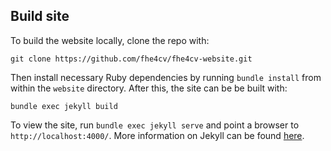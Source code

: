 ## Build site

To build the website locally, clone the repo with:

```
git clone https://github.com/fhe4cv/fhe4cv-website.git
```

Then install necessary Ruby dependencies by running `bundle install` from within the `website` directory.  After this, the site can be be built with:

```
bundle exec jekyll build
```

To view the site, run `bundle exec jekyll serve` and point a browser to `http://localhost:4000/`.  More information on Jekyll can be found [here](http://jekyllrb.com/).
